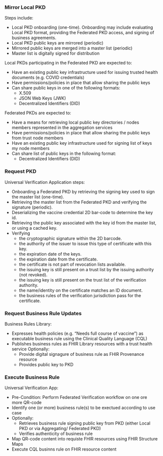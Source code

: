 ### Mirror Local PKD

Steps include:
- Local PKD onboarding (one-time). Onboarding may include evaluating Local PKD
format, providing the Federated PKD access, and signing of business agreements.
- Local PKD public keys are mirrored (periodic)
- Mirrored public keys are merged into a master list (periodic)
- Master list is digitally signed for distribution

Local PKDs participating in the Federated PKD are expected to:
- Have an existing public key infrastructure used for issuing trusted health documents (e.g. COVID credentials)
- Have permissions/policies in place that allow sharing the public keys
- Can share public keys in one of the following formats:
  - X.509
  - JSON Web Keys (JWK)
  - Decentralized Identifiers (DID)

Federated PKDs are expected to:
- Have a means for retrieving local public key directories / nodes members represented in the aggregation services
- Have permissions/policies in place that allow sharing the public keys from trust node members
- Have an existing public key infrastructure used for signing list of keys my node members
- Can share list of public keys in the following format:
  - Decentralized Identifiers (DID)

### Request PKD

Universal Verification Application steps:
- Onboarding a Federated PKD by retrieving the signing key used to sign
the master list (one-time).
- Retrieving the master list from the Federated PKD and verifying the signature (periodic).
- Deserializing the vaccine credential 2D bar-code to determine the key id.
- Retrieving the public key associated with the key id from the master list, or using a cached key.
- Verifying 
  - the cryptographic signature within the 2D barcode.
  - the authority of the issuer to issue this type of certificate with this key.
  - the expiration date of the keys.
  - the expiration date from the certificate.
  - the certificate is not part of revocation lists available.
  - the issuing key is still present on a trust list by the issuing authority (not revoked).
  - the issuing key is still present on the trust list of the verification authority.
  - the name/identity on the certificate matches an ID document.
  - the business rules of the verification jurisdiction pass for the certificate.  

### Request Business Rule Updates

Business Rules Library:​
- Expresses health policies (e.g. “Needs full course of vaccine”) as executable business​
rule using the Clinical Quality Language (CQL)​
- Publishes business rules as FHIR Library resources with a trust health service​
Optionally:​
  - Provide digital signagure of business rule as FHIR Provenance resource​
  - Provides public key to PKD​

### Execute Business Rule​  

Universal Verification App:​
- Pre-Condition: Perform Federated Verification workflow on one ore more QR-code​
- Identify one (or more) business rule(s) to be exectued according to use case​
- Optionally:​
  - Retrieves business rule signing public key from PKD (either Local PKD or via Aggregating/ Federated PKD)​
  - Verifies authenticity of business rule​
- Map QR-code content into requiste FHIR resources using FHIR Structure Maps​
- Execute CQL businns rule on FHIR resource content